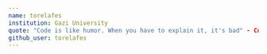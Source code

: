 ```yaml
---
name: torelafes
institution: Gazi University
quote: "Code is like humor. When you have to explain it, it's bad" - Cory House
github_user: torelafes
---
```

